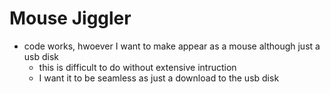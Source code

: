 # Mouse Jiggler
- code works, hwoever I want to make appear as a mouse although just a usb disk
   - this is difficult to do without extensive intruction
   - I want it to be seamless as just a download to the usb disk
